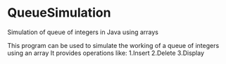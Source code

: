 # QueueSimulation

Simulation of queue of integers in Java using arrays

This program can be used to simulate the working of a queue of integers using an array
It provides operations like: 
1.Insert
2.Delete
3.Display
